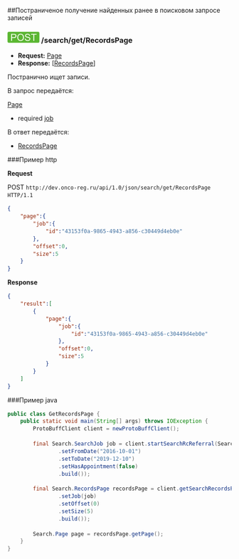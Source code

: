 ##Постраниченое получение найденных ранее в поисковом запросе записей


### ![POST](../../../../img/post.png) /search/get/RecordsPage
* **Request:** [Page](../../../../types/types.md#com.siams.med.api.Page) 
* **Response:** [[RecordsPage](../../../../types/types.md#com.siams.med.api.RecordsPage)]

Постранично ищет записи. 

В запрос передаётся: 

[Page](../../../../types/types.md#com.siams.med.api.Page)
* required [job](../../../../types/types.md#com.siams.med.api.SearchJob)

В ответ передаётся:
 * [RecordsPage](../../../../types/types.md#com.siams.med.api.RecordsPage)

###Пример http

**Request**

POST `http://dev.onco-reg.ru/api/1.0/json/search/get/RecordsPage HTTP/1.1`
```json
{
    "page":{
        "job":{
            "id":"43153f0a-9865-4943-a856-c30449d4eb0e"
        },
        "offset":0,
        "size":5
    }
}
```

**Response**

```json
{
    "result":[
        {
            "page":{
                "job":{
                    "id":"43153f0a-9865-4943-a856-c30449d4eb0e"
                },
                "offset":0,
                "size":5
            }
        }
    ]
}
```

###Пример java

```java
public class GetRecordsPage {
    public static void main(String[] args) throws IOException {
        ProtoBuffClient client = newProtoBuffClient();

        final Search.SearchJob job = client.startSearchRcReferral(Search.RcReferralQuery.newBuilder()
                .setFromDate("2016-10-01")
                .setToDate("2019-12-10")
                .setHasAppointment(false)
                .build());

        final Search.RecordsPage recordsPage = client.getSearchRecordsPage(Search.Page.newBuilder()
                .setJob(job)
                .setOffset(0)
                .setSize(5)
                .build());

        Search.Page page = recordsPage.getPage();
    }
}
```